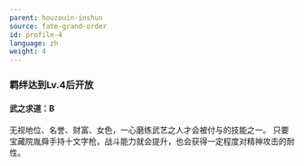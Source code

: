 ```yaml
---
parent: houzouin-inshun
source: fate-grand-order
id: profile-4
language: zh
weight: 4
---
```


### 羁绊达到Lv.4后开放

#### 武之求道：B

无视地位、名誉、财富、女色，一心磨练武艺之人才会被付与的技能之一。
只要宝藏院胤舜手持十文字枪，战斗能力就会提升，也会获得一定程度对精神攻击的耐性。
